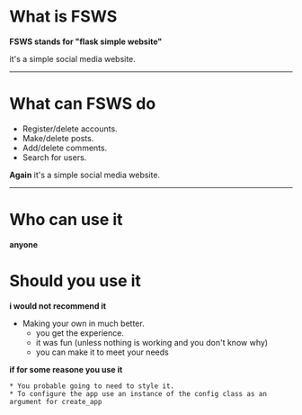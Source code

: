 # What is FSWS
**FSWS stands for "flask simple website"**

it's a simple social media website.

---

# What can FSWS do
* Register/delete accounts.
* Make/delete posts.
* Add/delete comments.
* Search for users.

**Again**
it's a simple social media website.

---

# Who can use it
**anyone**

# Should you use it

**i would not recommend it**

* Making your own in much better.
    * you get the experience.
    * it was fun (unless nothing is working and you don't know why)
    * you can make it to meet your needs

**if for some reasone you use it**

    * You probable going to need to style it.
    * To configure the app use an instance of the config class as an argument for create_app

